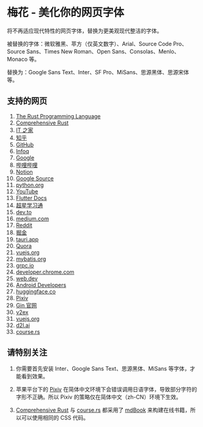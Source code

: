 # 梅花 - 美化你的网页字体

将不再适应现代特性的网页字体，替换为更美观现代整洁的字体。

被替换的字体：微软雅黑、苹方（仅英文数字）、Arial、Source Code Pro、Source Sans、Times New Roman、Open Sans、Consolas、Menlo、Monaco 等。

替换为：Google Sans Text、Inter、SF Pro、MiSans、思源黑体、思源宋体等。

## 支持的网页

1. [The Rust Programming Language](https://doc.rust-lang.org/book/)
2. [Comprehensive Rust](https://google.github.io/comprehensive-rust/)
3. [IT 之家](https://www.ithome.com/)
4. [知乎](https://zhihu.com/)
5. [GitHub](https://github.com)
6. [Infoq](https://www.infoq.cn/)
7. [Google](https://www.google.com/)
8. [哔哩哔哩](https://www.bilibili.com/)
9. [Notion](https://www.notion.so/)
10. [Google Source](https://www.googlesource.com/)
11. [python.org](https://www.python.org/)
12. [YouTube](https://www.youtube.com/)
13. [Flutter Docs](https://docs.flutter.dev)
14. [超星学习通](https://www.chaoxing.com/)
15. [dev.to](https://dev.to/)
16. [medium.com](https://medium.com/)
17. [Reddit](https://ww.reddit.com/)
18. [掘金](https://juejin.cn/)
19. [tauri.app](https://tauri.app/)
20. [Quora](https://www.quora.com/)
21. [vuejs.org](https://vuejs.org/)
22. [mybatis.org](https://mybatis.org/)
23. [grpc.io](https://grpc.io/)
24. [developer.chrome.com](https://developer.chrome.com/)
25. [web.dev](https://web.dev/)
26. [Android Developers](https://developer.android.com/)
27. [huggingface.co](https://huggingface.co/)
28. [Pixiv](https://www.pixiv.net/)
29. [Gin 官网](https://gin-gonic.com/)
30. [v2ex](https://v2ex.com/)
31. [vuejs.org](https://vuejs.org/)
32. [d2l.ai](https://d2l.ai)
33. [course.rs](https://course.rs)
## 请特别关注

1. 你需要首先安装 Inter、Google Sans Text、思源黑体、MiSans 等字体，才能看到效果。

2. 苹果平台下的 [Pixiv](https://www.pixiv.net/) 在简体中文环境下会错误调用日语字体，导致部分字符的字形不正确。所以 Pixiv 的策略仅在简体中文（zh-CN）环境下生效。

3. [Comprehensive Rust](https://google.github.io/comprehensive-rust/) 与 [course.rs](https://course.rs) 都采用了 [mdBook](https://github.com/rust-lang/mdBook) 来构建在线书籍，所以可以使用相同的 CSS 代码。

